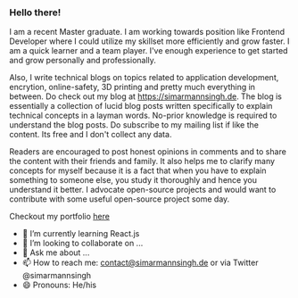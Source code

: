 ### Hello there!

I am a recent Master graduate. I am working towards position like Frontend Developer where I could utilize my skillset more efficiently and grow faster. I am a quick learner and a team player. I've enough experience to get started and grow personally and professionally.

Also, I write technical blogs on topics related to application development, encrytion, online-safety, 3D printing and pretty much everything in between. Do check out my blog at https://simarmannsingh.de. The blog is essentially a collection of lucid blog posts written specifically to explain technical concepts in a layman words. No-prior knowledge is required to understand the blog posts. Do subscribe to my mailing list if like the content.  Its free and I don't collect any data.

Readers are encouraged to post honest opinions in comments and to share the content with their friends and family. It also helps me to clarify many concepts for myself because it is a fact that when you have to explain something to someone else, you study it thoroughly and hence you understand it better.
I advocate open-source projects and would want to contribute with some useful open-source project some day.

Checkout my portfolio [here](https://simarmannsingh.github.io/portfolio/)

- 🌱 I’m currently learning React.js
- 👯 I’m looking to collaborate on ...
- 💬 Ask me about ...
- 📫 How to reach me: contact@simarmannsingh.de  or via Twitter @simarmannsingh
- 😄 Pronouns: He/his
